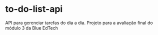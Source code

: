 # to-do-list-api
API para gerenciar tarefas do dia a dia. Projeto para a avaliação final do módulo 3 da Blue EdTech
